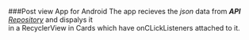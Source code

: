 ###Post view App for Android
The app recieves the _json_ data from **_API_** [_Repository_](https://github.com/piyushrungta25/vit_acad_web_api) and dispalys it  
in a RecyclerView in Cards which have onCLickListeners attached to it.
